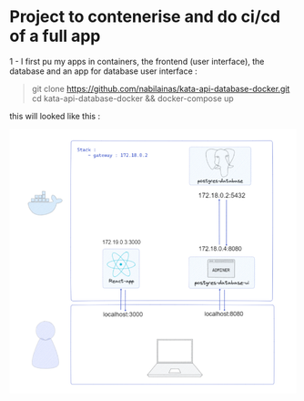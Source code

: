 # Project to contenerise and do ci/cd of a full app

1 - I first pu my apps in containers, the frontend (user interface), the database and an app for database user interface :

> git clone https://github.com/nabilainas/kata-api-database-docker.git cd kata-api-database-docker && docker-compose up

this will looked like this : 

![schema-app-ui-db](./assets/schema-app-ui-db.png)


